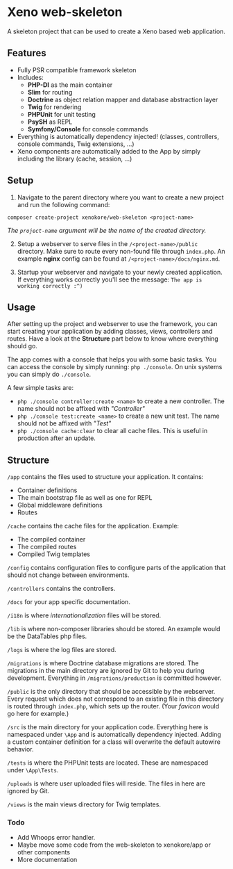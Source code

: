 Xeno web-skeleton
=================

A skeleton project that can be used to create a Xeno based web application.

## Features

- Fully PSR compatible framework skeleton
- Includes:
    - **PHP-DI** as the main container
    - **Slim** for routing
    - **Doctrine** as object relation mapper and database abstraction layer
    - **Twig** for rendering
    - **PHPUnit** for unit testing
    - **PsySH** as REPL
    - **Symfony/Console** for console commands
- Everything is automatically dependency injected! (classes, controllers, console commands, Twig extensions, ...)
- Xeno components are automatically added to the App by simply including the library (cache, session, ...)

## Setup

1. Navigate to the parent directory where you want to create a new project and run the following command:

```
composer create-project xenokore/web-skeleton <project-name>
```

*The `project-name` argument will be the name of the created directory.*

2. Setup a webserver to serve files in the `/<project-name>/public` directory. Make sure to route every non-found file through `index.php`.
    An example **nginx** config can be found at `/<project-name>/docs/nginx.md`.

3. Startup your webserver and navigate to your newly created application. If everything works correctly you'll see the message: `The app is working correctly :^)`

## Usage

After setting up the project and webserver to use the framework, you can start creating your application by adding classes, views, controllers and routes. 
Have a look at the **Structure** part below to know where everything should go.

The app comes with a console that helps you with some basic tasks. You can access the console by simply running: `php ./console`. On unix systems you can simply do `./console`.

A few simple tasks are:
- `php ./console controller:create <name>` to create a new controller. The name should not be affixed with *"Controller"*
- `php ./console test:create <name>` to create a new unit test. The name should not be affixed with *"Test"*
- `php ./console cache:clear` to clear all cache files. This is useful in production after an update.

## Structure

`/app` contains the files used to structure your application. It contains:
- Container definitions
- The main bootstrap file as well as one for REPL
- Global middleware definitions
- Routes 

`/cache` contains the cache files for the application. Example:
- The compiled container
- The compiled routes
- Compiled Twig templates

`/config` contains configuration files to configure parts of the application that should not change between environments.

`/controllers` contains the controllers.

`/docs` for your app specific documentation.

`/i18n` is where *internationalization* files will be stored.

`/lib` is where non-composer libraries should be stored. An example would be the DataTables php files.

`/logs` is where the log files are stored.

`/migrations` is where Doctrine database migrations are stored. The migrations in the main directory are ignored by Git to help you during development. Everything in `/migrations/production` is committed however.

`/public` is the only directory that should be accessible by the webserver. Every request which does not correspond to an existing file in this directory is routed through `index.php`, which sets up the router. (Your *favicon* would go here for example.)

`/src` is the main directory for your application code. Everything here is namespaced under `\App` and is automatically dependency injected. Adding a custom container definition for a class will overwrite the default autowire behavior. 

`/tests` is where the PHPUnit tests are located. These are namespaced under `\App\Tests`.

`/uploads` is where user uploaded files will reside. The files in here are ignored by Git.

`/views` is the main views directory for Twig templates.

### Todo

- Add Whoops error handler.
- Maybe move some code from the web-skeleton to xenokore/app or other components
- More documentation
